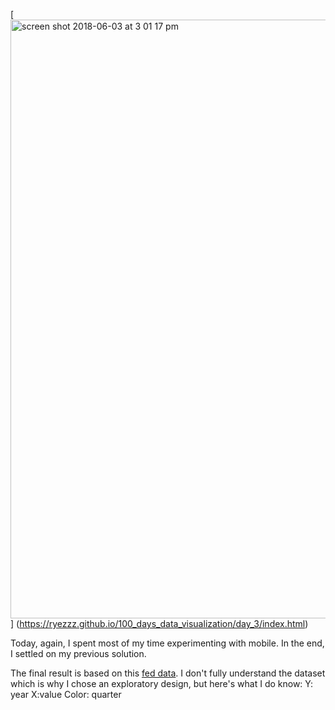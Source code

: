[<img width="958" alt="screen shot 2018-06-03 at 3 01 17 pm" src="https://user-images.githubusercontent.com/15457713/40890158-6c602d16-673f-11e8-92dc-4bdba66fb930.png">
]
(https://ryezzz.github.io/100_days_data_visualization/day_3/index.html)

Today, again, I spent most of my time experimenting with mobile. In the end, I settled on my previous solution.

The final result is based on this [fed data](https://www.philadelphiafed.org/research-and-data/real-time-center/real-time-data/data-files/rinvbf). I don't fully understand the dataset which is why I chose an exploratory design, but here's what I do know: Y: year X:value Color: quarter
